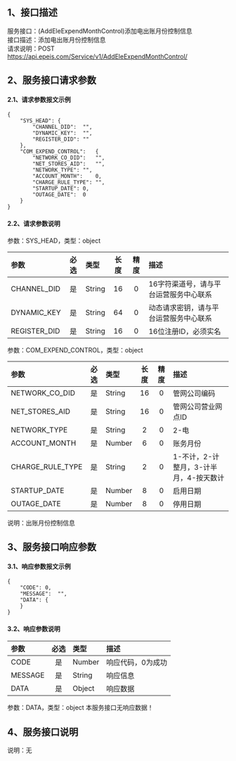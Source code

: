 ## 1、接口描述  
服务接口：(AddEleExpendMonthControl)添加电出账月份控制信息  
接口描述：添加电出账月份控制信息  
请求说明：POST https://api.epeis.com/Service/v1/AddEleExpendMonthControl/  
  
## 2、服务接口请求参数  
#### 2.1、请求参数报文示例  
~~~  
{
	"SYS_HEAD":	{
		"CHANNEL_DID":	"",
		"DYNAMIC_KEY":	"",
		"REGISTER_DID":	""
	},
	"COM_EXPEND_CONTROL":	{
		"NETWORK_CO_DID":	"",
		"NET_STORES_AID":	"",
		"NETWORK_TYPE":	"",
		"ACCOUNT_MONTH":	0,
		"CHARGE_RULE_TYPE":	"",
		"STARTUP_DATE":	0,
		"OUTAGE_DATE":	0
	}
}  
~~~  
#### 2.2、请求参数说明  
参数：SYS_HEAD，类型：object  
  
| 参数 | 必选 | 类型 | 长度 | 精度 | 描述 |  
| :----------------- | :----: | :-------- | :----: | :----: | :---------------- |  
| CHANNEL_DID | 是 | String | 16 | 0 | 16字符渠道号，请与平台运营服务中心联系 |  
| DYNAMIC_KEY | 是 | String | 64 | 0 | 动态请求密钥，请与平台运营服务中心联系 |  
| REGISTER_DID      |  是  | String   | 16 | 0 | 16位注册ID，必须实名 |  
  
参数：COM_EXPEND_CONTROL，类型：object  
  
| 参数              | 必选 | 类型     | 长度 | 精度 | 描述             |  
| :----------------- | :----: | :-------- | :----: | :----: | :---------------- |  
| NETWORK_CO_DID |  是  | String   | 16 | 0 | 管网公司编码 |  
| NET_STORES_AID |  是  | String   | 16 | 0 | 管网公司营业网点ID |  
| NETWORK_TYPE |  是  | String   | 2 | 0 | 2-电 |  
| ACCOUNT_MONTH |  是  | Number   | 6 | 0 | 账务月份 |  
| CHARGE_RULE_TYPE |  是  | String   | 2 | 0 | 1-不计，2-计整月，3-计半月，4-按天数计 |  
| STARTUP_DATE |  是  | Number   | 8 | 0 | 启用日期 |  
| OUTAGE_DATE |  是  | Number   | 8 | 0 | 停用日期 |  
  
说明：出账月份控制信息  
  
## 3、服务接口响应参数  
#### 3.1、响应参数报文示例  
~~~  
{
	"CODE":	0,
	"MESSAGE":	"",
	"DATA":	{
	}
}  
~~~  
#### 3.2、响应参数说明  
  
| 参数              | 必选 | 类型     | 描述             |  
| :----------------- | :----: | :-------- | :---------------- |  
| CODE | 是 | Number | 响应代码，0为成功 |  
| MESSAGE | 是 | String | 响应信息 |  
| DATA | 是 | Object | 响应数据 |  
  
参数：DATA，类型：object 本服务接口无响应数据！  
## 4、服务接口说明  
说明：无  
